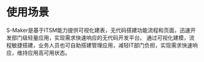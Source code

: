 # 使用场景
S-Maker是基于ITSM能力提供可视化建表，无代码搭建功能流程和页面，迅速开发部门级轻量应用，实现需求快速响应的无代码开发平台。
通过可视化建模，流程敏捷搭建，业务人员也可自助搭建管理应用，减轻IT部门负担，实现需求快速响应，维持应用高可用状态。
